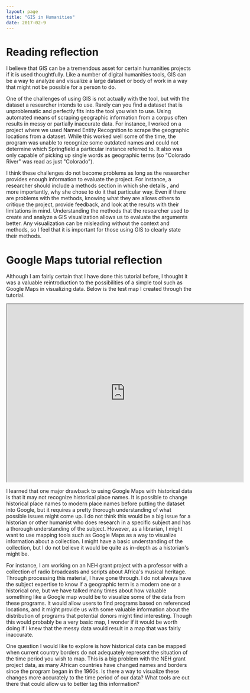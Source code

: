 ```yaml
---
layout: page
title: "GIS in Humanities"
date: 2017-02-9
---
```


# Reading reflection

I believe that GIS can be a tremendous asset for certain humanities projects if it is used thoughtfully. Like a number of digital humanities tools, GIS can be a way to analyze and visualize a large dataset or body of work in a way that might not be possible for a person to do.

One of the challenges of using GIS is not actually with the tool, but with the dataset a researcher intends to use. Rarely can you find a dataset that is unproblematic and perfectly fits into the tool you wish to use. Using automated means of scraping geographic information from a corpus often results in messy or partially inaccurate data. For instance, I worked on a project where we used Named Entity Recognition to scrape the geographic locations from a dataset. While this worked well some of the time, the program was unable to recognize some outdated names and could not determine which Springfield a particular instance referred to. It also was only capable of picking up single words as geographic terms (so "Colorado River" was read as just "Colorado").

I think these challenges do not become problems as long as the researcher provides enough information to evaluate the project. For instance, a researcher should include a methods section in which she details , and more importantly, why she chose to do it that particular way. Even if there are problems with the methods, knowing what they are allows others to critique the project, provide feedback, and look at the results with their limitations in mind. Understanding the methods that the researcher used to create and analyze a GIS visualization allows us to evaluate the arguments better. Any visualization can be misleading without the context and methods, so I feel that it is important for those using GIS to clearly state their methods.

# Google Maps tutorial reflection

Although I am fairly certain that I have done this tutorial before, I thought it was a valuable reintroduction to the possibilities of a simple tool such as Google Maps in visualizing data. Below is the test map I created through the tutorial.

<iframe src="https://www.google.com/maps/d/embed?mid=1pod4XXKo4Wqj6eps3v7y8Mh-NxQ" width="640" height="480"></iframe>

I learned that one major drawback to using Google Maps with historical data is that it may not recognize historical place names. It is possible to change historical place names to modern place names before putting the dataset into Google, but it requires a pretty thorough understanding of what possible issues might come up. I do not think this would be a big issue for a historian or other humanist who does research in a specific subject and has a thorough understanding of the subject. However, as a librarian, I might want to use mapping tools such as Google Maps as a way to visualize information about a collection. I might have a basic understanding of the collection, but I do not believe it would be quite as in-depth as a historian's might be.

For instance, I am working on an NEH grant project with a professor with a collection of radio broadcasts and scripts about Africa's musical heritage. Through processing this material, I have gone through. I do not always have the subject expertise to know if a geographic term is a modern one or a historical one, but we have talked many times about how valuable something like a Google map would be to visualize some of the data from these programs. It would allow users to find programs based on referenced locations, and it might provide us with some valuable information about the distribution of programs that potential donors might find interesting. Though this would probably be a very basic map, I wonder if it would be worth doing if I knew that the messy data would result in a map that was fairly inaccurate.

One question I would like to explore is how historical data can be mapped when current country borders do not adequately represent the situation of the time period you wish to map. This is a big problem with the NEH grant project data, as many African countries have changed names and borders since the program began in the 1960s. Is there a way to visualize these changes more accurately to the time period of our data? What tools are out there that could allow us to better tag this information?
